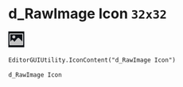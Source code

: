 # d_RawImage Icon `32x32`
<img src="/img/d_RawImage%20Icon.png" width=32 height=32>

``` CSharp
EditorGUIUtility.IconContent("d_RawImage Icon")
```
```
d_RawImage Icon
```
